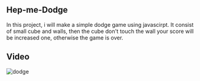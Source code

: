 ## Hep-me-Dodge

In this project, i will make a simple dodge game using javascirpt. It consist of small cube and walls, then the cube don't touch the wall your score will be increased one, 
otherwise the game is over.

## Video

 ![dodge](https://user-images.githubusercontent.com/67471717/119484309-824e7280-bd73-11eb-915f-a40e409a49c2.gif)
